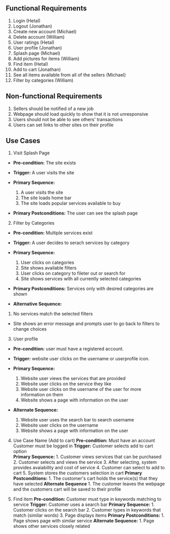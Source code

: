 ## Functional Requirements

1. Login (Hetal)
2. Logout (Jonathan)
3. Create new account (Michael)
4. Delete account (William)
5. User ratings (Hetal)
6. User profile (Jonathan)
7. Splash page (Michael)
8. Add pictures for items (William)
9. Find item (Hetal)
10. Add to cart (Jonathan)
11. See all items available from all of the sellers (Michael)
12. Filter by categories (William)

## Non-functional Requirements

1. Sellers should be notified of a new job
2. Webpage should load quickly to show that it is not unresponsive
3. Users should not be able to see others' transactions
4. Users can set links to other sites on their profile

## Use Cases

1. Visit Splash Page
- **Pre-condition:** The site exists

- **Trigger:** A user visits the site

- **Primary Sequence:**
  
  1. A user visits the site
  2. The site loads home bar
  3. The site loads popular services available to buy

- **Primary Postconditions:** The user can see the splash page 

2. Filter by Categories
- **Pre-condition:** Multiple services exist

- **Trigger:** A user decides to serach services by category

- **Primary Sequence:**

  1. User clicks on categories
  2. Site shows available filters
  3. User clicks on category to fileter out or search for
  4. Site shows services with all currently selected categories

- **Primary Postconditions:** Services only with desired categories are shown   

- **Alternative Sequence:**

 1. No services match the selected filters
  - Site shows an error message and prompts user to go back to filters to change choices

3. User profile
- **Pre-condition:** <can be a list or short description> user must have a registered account.

- **Trigger:** <can be a list or short description> website user clicks on the username or userprofile icon. 

- **Primary Sequence:**
  
  1. Website user views the services that are provided
  2. Website user clicks on the service they like
  3. Website user clicks on the username of the user for more information on them
  4. Website shows a page with information on the user
   

- **Alternate Sequence:** <you can have more than one alternate sequence to describe multiple issues that may arise>
  
  1. Website user uses the search bar to search username
  2. Website user clicks on the username
  3. Website shows a page with information on the user

4. Use Case Name (Add to cart)
	**Pre-condition:** 
	   Must have an account
	   Customer must be logged in
	**Trigger:**
	   Customer selects add to cart option   
        **Primary Sequence:**
		1. Customer views services that can be purchased
		2. Customer selects and views the service 
		3. After selecting, system provides avaiability and cost of service
		4. Customer can select to add to cart 
		5. System stores the customers selection in cart
	**Primary Postconditions:**
		1. The customer's cart holds the service(s) that they have selected
	**Alternate Sequence**
		1. The customer leaves the webpage and the customers cart will be saved to their profile
	 
5. Find item
        **Pre-condition:**
          Customer must type in keywords matching to service
        **Trigger:**
          Customer uses a search bar
        **Primary Sequence:**
                1. Customer clicks on the search bar
                2. Customer types in keywords that match (similar words)
                3. Page displays items
        **Primary Postconditions:**
                1. Page shows page with similar service
        **Alternate Sequence:**
                1. Page shows other services closely related
